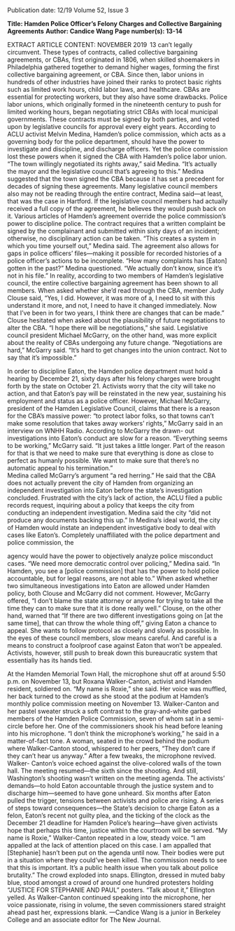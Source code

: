Publication date: 12/19
Volume 52, Issue 3

**Title: Hamden Police Officer’s Felony Charges and Collective Bargaining Agreements**
**Author: Candice Wang**
**Page number(s): 13-14**

EXTRACT ARTICLE CONTENT:
NOVEMBER 2019
 13
can’t legally circumvent. These types of contracts, 
called collective bargaining agreements, or CBAs, 
first originated in 1806, when skilled shoemakers in 
Philadelphia gathered together to demand higher 
wages, forming the first collective bargaining 
agreement, or CBA. Since then, labor unions in 
hundreds of other industries have joined their ranks 
to protect basic rights such as limited work hours, 
child labor laws, and healthcare. CBAs are essential 
for protecting workers, but they also have some 
drawbacks. Police labor unions, which originally 
formed in the nineteenth century to push for limited 
working hours, began negotiating strict CBAs with 
local municipal governments. These contracts 
must be signed by both parties, and voted upon by 
legislative councils for approval every eight years. 
According to ACLU activist Melvin Medina, 
Hamden’s police commission, which acts as a 
governing body for the police department, should 
have the power to investigate and discipline, and 
discharge officers. Yet the police commission lost 
these powers when it signed the CBA with Hamden’s 
police labor union. “The town willingly negotiated 
its rights away,” said Medina. “It’s actually the mayor 
and the legislative council that’s agreeing to this.”
Medina suggested that the town signed the CBA 
because it has set a precedent for decades of signing 
these agreements. Many legislative council members 
also may not be reading through the entire contract, 
Medina said—at least, that was the case in Hartford. 
If the legislative council members had actually 
received a full copy of the agreement, he believes they 
would push back on it. Various articles of Hamden’s 
agreement override the police commission’s power 
to discipline police. The contract requires that a 
written complaint be signed by the complainant and 
submitted within sixty days of an incident; otherwise, 
no disciplinary action can be taken. “This creates a 
system in which you time yourself out,” Medina said. 
The agreement also allows for gaps in police officers’ 
files—making it possible for recorded histories of a 
police officer’s actions to be incomplete. “How many 
complaints has [Eaton] gotten in the past?” Medina 
questioned. “We actually don’t know, since it’s not 
in his file.” 
In reality, according to two members of Hamden’s 
legislative council, the entire collective bargaining 
agreement has been shown to all members. When 
asked whether she’d read through the CBA, member 
Judy Clouse said, “Yes, I did. However, it was more of 
a, I need to sit with this understand it more, and not, 
I need to have it changed immediately. Now that I’ve 
been in for two years, I think there are changes that 
can be made.”
Clouse hesitated when asked about the plausibility 
of future negotiations to alter the CBA. “I hope there 
will be negotiations,” she said. 
Legislative council president Michael McGarry, 
on the other hand, was more explicit about the 
reality of CBAs undergoing any future change. 
“Negotiations are hard,” McGarry said. “It’s hard to 
get changes into the union contract. Not to say that 
it’s impossible.” 

In order to discipline Eaton, the Hamden police 
department must hold a hearing by December 
21,  sixty days after his felony charges were brought 
forth by the state on October 21. Activists worry that 
the city will take no action, and that Eaton’s pay 
will be reinstated in the new year, sustaining his 
employment and status as a police officer. However, 
Michael McGarry, president of the Hamden 
Legislative Council, claims that there is a reason 
for the CBA’s massive power: “to protect labor folks, 
so that towns can’t make some resolution that takes 
away workers’ rights,” McGarry said in an interview 
on WNHH Radio. According to McGarry the drawn-
out investigations into Eaton’s conduct are slow for a 
reason. “Everything seems to be working,” McGarry 
said. “It just takes a little longer. Part of the reason 
for that is that we need to make sure that everything 
is done as close to perfect as humanly possible. We 
want to make sure that there’s no automatic appeal 
to his termination.”	
Medina called McGarry’s argument “a red 
herring.”  He said that the CBA does not actually 
prevent the city of Hamden from organizing an 
independent investigation into Eaton before the 
state’s investigation concluded. Frustrated with the 
city’s lack of action, the ACLU filed a public records 
request, inquiring about a policy that keeps the city 
from conducting an independent investigation. 
Medina said the city “did not produce any documents 
backing this up.”
In Medina’s ideal world, the city of Hamden would 
instate an independent investigative body to deal 
with cases like Eaton’s. Completely unaffiliated with 
the police department and police commission, the 


agency would have the power to objectively analyze 
police misconduct cases. “We need more democratic 
control over policing,” Medina said. “In Hamden, 
you see a [police commission] that has the power to 
hold police accountable, but for legal reasons, are 
not able to.” 
When 
asked 
whether 
two 
simultaneous 
investigations into Eaton are allowed under Hamden 
policy, both Clouse and McGarry did not comment. 
However, McGarry offered, “I don’t blame the state 
attorney or anyone for trying to take all the time they 
can to make sure that it is done really well.”
Clouse, on the other hand, warned that “If there 
are two different investigations going on [at the 
same time], that can throw the whole thing off,” 
giving Eaton a chance to appeal. She wants to follow 
protocol as closely and slowly as possible. In the 
eyes of these council members, slow means careful. 
And careful is a means to construct a foolproof case 
against Eaton that won’t be appealed. 
Activists, however, still push to break down this 
bureaucratic system that essentially has its hands 
tied.


At the Hamden Memorial Town Hall, the 
microphone shut off at around 5:50 p.m. on 
November 13, but Roxana Walker-Canton, activist 
and Hamden resident, soldiered on. “My name is 
Roxie,” she said. Her voice was muffled, her back 
turned to the crowd as she stood at the podium at 
Hamden’s monthly police commission meeting on 
November 13. Walker-Canton and her pastel sweater 
struck a soft contrast to the gray-and-white garbed 
members of the Hamden Police Commission, seven 
of whom sat in a semi-circle before her.
One of the commissioners shook his head before 
leaning into his microphone. “I don’t think the 
microphone’s working,” he said in a matter-of-fact 
tone.
A woman, seated in the crowd behind the podium 
where Walker-Canton stood, whispered to her peers, 
“They don’t care if they can’t hear us anyway.”
After a few tweaks, the microphone revived. Walker-
Canton’s voice echoed against the olive-colored walls 
of the town hall.  The meeting resumed—the sixth 
since the shooting. And still, Washington’s shooting 
wasn’t written on the meeting agenda. The activists’ 
demands—to hold Eaton accountable through the 
justice system and to discharge him—seemed to 
have gone unheard. 
Six months after Eaton pulled the trigger, tensions 
between activists and police are rising. A series of 
steps toward consequences—the State’s decision to 
charge Eaton as a felon, Eaton’s recent not guilty 
plea, and the ticking of the clock as the December 21 
deadline for Hamden Police’s hearing—have given 
activists hope that perhaps this time, justice within 
the courtroom will be served. 
“My name is Roxie,” Walker-Canton repeated 
in a low, steady voice. “I am appalled at the lack 
of attention placed on this case. I am appalled that 
[Stephanie] hasn’t been put on the agenda until 
now. Their bodies were put in a situation where they 
could’ve been killed. The commission needs to see 
that this is important. It’s a public health issue when 
you talk about police brutality.”
The crowd exploded into snaps. Ellington, dressed 
in muted baby blue,  stood amongst a crowd of 
around one hundred protesters holding “JUSTICE 
FOR STEPHANIE AND PAUL” posters. 
“Talk about it,” Ellington yelled.
As Walker-Canton continued speaking into the 
microphone, her voice passionate, rising in volume, 
the seven commissioners stared straight ahead past 
her, expressions blank.
—Candice Wang is a junior in Berkeley 
College and an associate editor for 
The New Journal.